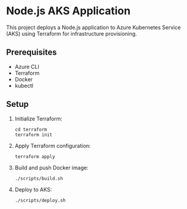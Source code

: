 # Node.js AKS Application

This project deploys a Node.js application to Azure Kubernetes Service (AKS) using Terraform for infrastructure provisioning.

## Prerequisites

- Azure CLI
- Terraform
- Docker
- kubectl

## Setup

1. Initialize Terraform:
   ```
   cd terraform
   terraform init
   ```

2. Apply Terraform configuration:
   ```
   terraform apply
   ```

3. Build and push Docker image:
   ```
   ./scripts/build.sh
   ```

4. Deploy to AKS:
   ```
   ./scripts/deploy.sh
   ```

